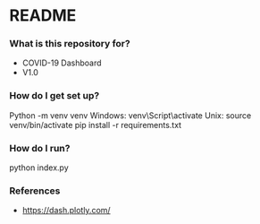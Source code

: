 # README #

### What is this repository for? ###

* COVID-19 Dashboard
* V1.0

### How do I get set up? ###

Python -m venv venv
Windows:
venv\Script\activate
Unix:
source venv/bin/activate
pip install -r requirements.txt

### How do I run? ###

python index.py

### References ###

* https://dash.plotly.com/

